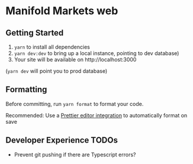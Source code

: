 # Manifold Markets web

## Getting Started

1. `yarn` to install all dependencies
2. `yarn dev:dev` to bring up a local instance, pointing to dev database)
3. Your site will be available on http://localhost:3000

(`yarn dev` will point you to prod database)

## Formatting

Before committing, run `yarn format` to format your code.

Recommended: Use a [Prettier editor integration](https://prettier.io/docs/en/editors.html) to automatically format on save

## Developer Experience TODOs

- Prevent git pushing if there are Typescript errors?

